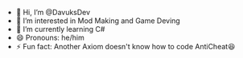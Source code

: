 - 👋 Hi, I’m @DavuksDev
- 👀 I’m interested in Mod Making and Game Deving
- 🌱 I’m currently learning C#
- 😄 Pronouns: he/him
- ⚡ Fun fact: Another Axiom doesn't know how to code AntiCheat😆

<!---
DavuksDev/DavuksDev is a ✨ special ✨ repository because its `README.md` (this file) appears on your GitHub profile.
You can click the Preview link to take a look at your changes.
--->
